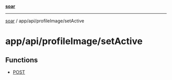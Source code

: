 [**soar**](../../../../README.md)

***

[soar](../../../../modules.md) / app/api/profileImage/setActive

# app/api/profileImage/setActive

## Functions

- [POST](functions/POST.md)
